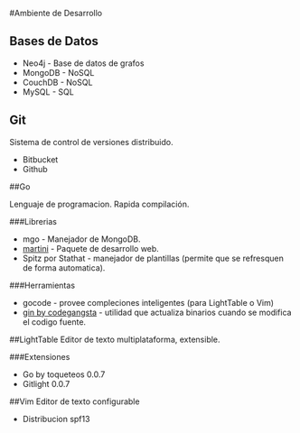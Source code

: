 #Ambiente de Desarrollo
## Bases de Datos
* Neo4j - Base de datos de grafos
* MongoDB - NoSQL
* CouchDB - NoSQL
* MySQL - SQL

## Git
Sistema de control de versiones distribuido.
* Bitbucket
* Github

##Go

Lenguaje de programacion. Rapida compilación.

###Librerias
* mgo - Manejador de MongoDB.
* [martini](https://github.com/go-martini/martini/) - Paquete de desarrollo web.
* Spitz por Stathat - manejador de plantillas (permite que se refresquen de forma automatica).

###Herramientas
* gocode - provee compleciones inteligentes (para LightTable o Vim)
* [gin by codegangsta](https://github.com/codegangsta/gin) - utilidad que actualiza binarios cuando se modifica el codigo fuente.


##LightTable
Editor de texto multiplataforma, extensible.

###Extensiones
* Go by toqueteos 0.0.7
* Gitlight 0.0.7

##Vim
Editor de texto configurable
* Distribucion spf13

